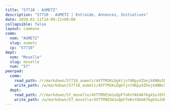 ```yaml
---
title: "57710 - AUMETZ"
description: "57710 - AUMETZ | Entraide, Annonces, Initiatives"
date: 2020-01-11T14:09:21+09:00
collapsible: false
layout: commune
comm:
  nom: "AUMETZ"
  slug: aumetz
  cp: "57710"
dept:
  nom: "Moselle"
  slug: moselle
  num: "57"
peerpad:
  comm:
    read_path: /r/markdown/57710_aumetz/4XTTM2KLDgktjn74Rpy4ZhejX4NNs5NsRDcf6EVyWUkWVrrsJ
    write_path: /w/markdown/57710_aumetz/4XTTM2KLDgktjn74Rpy4ZhejX4NNs5NsRDcf6EVyWUkWVrrsJ-K3TgUsHkrVzBptd9if9dgqrAQU7YVKZZZ6UaJFRTDvWzGRbydPV8TkSg1DbYfvbr977EgWch55kMhEMcRkGnwFaZVkEoUyCybWu89V2WJGUSnqVfyjzA75sZs8NcNp4aNJ4ZJr9N
  dept:
    read_path: /r/markdown/57_moselle/4XTTM9E5m1uQpFfoRvYAkHA7kgkSuJdFBSCmoLnZ6YvxmqAKj
    write_path: /w/markdown/57_moselle/4XTTM9E5m1uQpFfoRvYAkHA7kgkSuJdFBSCmoLnZ6YvxmqAKj-K3TgTxpsRhjGfb3pJqDaX4rYTLkyLoK3BLA4awBfhTSCoyNhResrhhmfsEF8aKnccedt5XoBzWeRYfKxQxNKv71ETcpGharLRE7rdgTKY3uSaW3Du2dz8v23YEY268mfYmweTFnR
---
```



